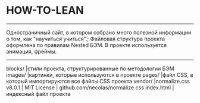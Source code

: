 # HOW-TO-LEAN
___
 Одностраничный сайт, в котором собрано много полезной информации о том, как "научиться учиться".;
 Файловая структура проекта оформлена по правилам Nested БЭМ. В проекте используется анимация, фреймы.
 ___

blocks/       |стили проекта, структурированные по методологии БЭМ
images/       |картинки, которые используются в проекте
pages/        |файл CSS, в который импортируются все файлы CSS проекта
vendor/       |normalize.css v8.0.1 | MIT License | github.com/necolas/normalize.css
index.html    |индексный файл проекта
